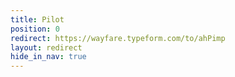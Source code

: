```yaml
---
title: Pilot
position: 0
redirect: https://wayfare.typeform.com/to/ahPimp
layout: redirect
hide_in_nav: true
---
```


